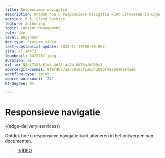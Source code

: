 ```yaml
---
title: Responsieve navigatie
description: Ontdek hoe u responsieve navigatie kunt uitvoeren in Edge Delivery Document authoring.
version: 6.5, Cloud Service
feature: Authoring
topic: Content Management
role: User
level: Beginner
doc-type: Feature Video
last-substantial-update: 2023-11-15T00:00:00Z
jira: KT-14473
thumbnail: 3425707.jpeg
duration: 91
exl-id: 58af7383-61eb-4df1-ac2b-6d7bafb999c3
source-git-commit: 9fef4b77a2c70c8cf525d42686f4120e481945ee
workflow-type: tm+mt
source-wordcount: '24'
ht-degree: 0%

---
```


# Responsieve navigatie

{{edge-delivery-services}}

Ontdek hoe u responsieve navigatie kunt uitvoeren in het ontwerpen van documenten.

>[!VIDEO](https://video.tv.adobe.com/v/3425707/?learn=on)
